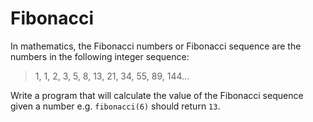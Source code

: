 Fibonacci
=========

In mathematics, the Fibonacci numbers or Fibonacci sequence are the numbers in the following integer sequence:

> 1, 1, 2, 3, 5, 8, 13, 21, 34, 55, 89, 144...

Write a program that will calculate the value of the Fibonacci sequence given a number e.g. `fibonacci(6)` should return `13`.
